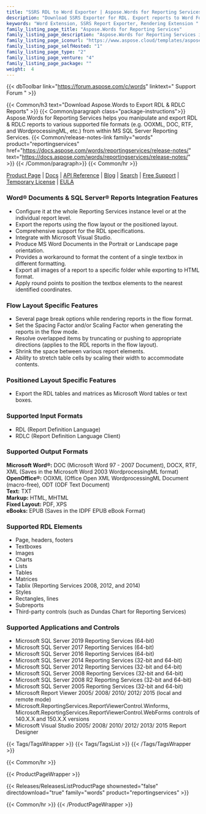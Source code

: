 ```yaml
---
title: "SSRS RDL to Word Exporter | Aspose.Words for Reporting Services"
description: "Download SSRS Exporter for RDL. Export reports to Word Formats (DOC DOCX PDF RTF HTML MHTML ODT TXT XPS & WordprocessingML) from SQL Server Reporting Services. "
keywords: "Word Extension, SSRS Report Exporter, Rendering Extension "
family_listing_page_title: "Aspose.Words for Reporting Services"
family_listing_page_description: "Aspose.Words for Reporting Services is a rendering extension aimed at software developers to export RDL and RDLC reports as DOC, DOCX, PDF, RTF, HTML, MHTML, ODT, TXT, XPS and WordprocessingML documents from within Microsoft SQL Server Reporting Services."
family_listing_page_iconurl: "https://www.aspose.cloud/templates/aspose/App_Themes/V3/images/words/272x272/aspose_words-for-reporting-services.png"
family_listing_page_selfHosted: "1"
family_listing_page_type: "2"
family_listing_page_venture: "4"
family_listing_page_package: ""
weight:  4
---
```


{{< dbToolbar link="https://forum.aspose.com/c/words" linktext=" Support Forum " >}}

{{< Common/h3 text="Download Aspose.Words to Export RDL & RDLC Reports"  >}}
{{< Common/paragraph class="package-instructions">}}
Aspose.Words for Reporting Services helps you manipulate and export RDL & RDLC reports to various supported file formats (e.g. OOXML, DOC, RTF, and WordprocessingML, etc.) from within MS SQL Server Reporting Services.
{{< Common/release-notes-link family="words" product="reportingservices" href="https://docs.aspose.com/words/reportingservices/release-notes/" text="https://docs.aspose.com/words/reportingservices/release-notes/"  >}}
{{< /Common/paragraph>}}
{{< Common/hr >}}

[Product Page](https://products.aspose.com/words/reporting-services/) | [Docs](https://docs.aspose.com/words/reportingservices/) | [API Reference](https://reference.aspose.com/words/) | [Blog](https://blog.aspose.com/category/words/) | [Search](https://search.aspose.com/) | [Free Support](https://forum.aspose.com/c/words/8) | [Temporary License](https://purchase.aspose.com/temporary-license) | [EULA](https://about.aspose.com/legal/eula/)

### Word&reg; Documents & SQL Server&reg; Reports Integration Features

- Configure it at the whole Reporting Services instance level or at the individual report level.
- Export the reports using the flow layout or the positioned layout.
- Comprehensive support for the RDL specifications.
- Integrate with Microsoft Visual Studio.
- Produce MS Word Documents in the Portrait or Landscape page orientation.
- Provides a workaround to format the content of a single textbox in different formatting.
- Export all images of a report to a specific folder while exporting to HTML format.
- Apply round points to position the textbox elements to the nearest identified coordinates.

### Flow Layout Specific Features

- Several page break options while rendering reports in the flow format.
- Set the Spacing Factor and/or Scaling Factor when generating the reports in the flow mode.
- Resolve overlapped items by truncating or pushing to appropriate directions (applies to the RDL reports in the flow layout).
- Shrink the space between various report elements.
- Ability to stretch table cells by scaling their width to accommodate contents.

### Positioned Layout Specific Features

- Export the RDL tables and matrices as Microsoft Word tables or text boxes.

### Supported Input Formats

- RDL (Report Definition Language)
- RDLC (Report Definition Language Client)

### Supported Output Formats

**Microsoft Word&reg;:** DOC (Microsoft Word 97 - 2007 Document), DOCX, RTF, XML (Saves in the Microsoft Word 2003 WordprocessingML format)\
**OpenOffice&reg;:** OOXML (Office Open XML WordprocessingML Document (macro-free), ODT (ODF Text Document)\
**Text:** TXT\
**Markup:** HTML, MHTML\
**Fixed Layout:** PDF, XPS\
**eBooks:** EPUB (Saves in the IDPF EPUB eBook Format)

### Supported RDL Elements

- Page, headers, footers
- Textboxes
- Images
- Charts
- Lists
- Tables
- Matrices
- Tablix (Reporting Services 2008, 2012, and 2014)
- Styles
- Rectangles, lines
- Subreports
- Third-party controls (such as Dundas Chart for Reporting Services)

### Supported Applications and Controls

- Microsoft SQL Server 2019 Reporting Services (64-bit)
- Microsoft SQL Server 2017 Reporting Services (64-bit)
- Microsoft SQL Server 2016 Reporting Services (64-bit)
- Microsoft SQL Server 2014 Reporting Services (32-bit and 64-bit)
- Microsoft SQL Server 2012 Reporting Services (32-bit and 64-bit)
- Microsoft SQL Server 2008 Reporting Services (32-bit and 64-bit)
- Microsoft SQL Server 2008 R2 Reporting Services (32-bit and 64-bit)
- Microsoft SQL Server 2005 Reporting Services (32-bit and 64-bit)
- Microsoft Report Viewer 2005/ 2008/ 2010/ 2012/ 2015 (local and remote mode)
- Microsoft.ReportingServices.ReportViewerControl.Winforms, Microsoft.ReportingServices.ReportViewerControl.WebForms controls of 140.X.X and 150.X.X versions
- Microsoft Visual Studio 2005/ 2008/ 2010/ 2012/ 2013/ 2015 Report Designer

{{< Tags/TagsWrapper >}}
{{< Tags/TagsList >}}
{{< /Tags/TagsWrapper >}}

{{< Common/hr >}}

{{< ProductPageWrapper >}}

<!-- ReleasesListProductPage-->

{{< Releases/ReleasesListProductPage shownested="false"  directdownload="true" family="words" product="reportingservices" >}}

<!-- /ReleasesListProductPage-->

{{< Common/hr >}}
{{< /ProductPageWrapper >}}
